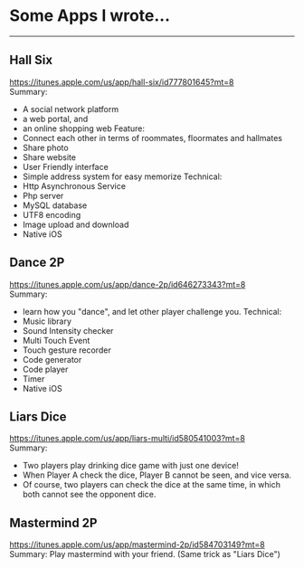 # Some Apps I wrote...

*** 

## Hall Six
https://itunes.apple.com/us/app/hall-six/id777801645?mt=8
<br>
Summary:
- A social network platform
- a web portal, and
- an online shopping web
Feature:
- Connect each other in terms of
roommates, floormates and hallmates
- Share photo
- Share website
- User Friendly interface
- Simple address system for easy memorize
Technical:
- Http Asynchronous Service
- Php server
- MySQL database
- UTF8 encoding
- Image upload and download
- Native iOS


## Dance 2P
https://itunes.apple.com/us/app/dance-2p/id646273343?mt=8
<br>
Summary:
- learn how you "dance",
and let other player challenge you.
Technical:
- Music library
- Sound Intensity checker
- Multi Touch Event
- Touch gesture recorder
- Code generator
- Code player
- Timer
- Native iOS


## Liars Dice
https://itunes.apple.com/us/app/liars-multi/id580541003?mt=8
<br>
Summary:
- Two players play drinking dice game with just one device!
- When Player A check the dice,
Player B cannot be seen,
and vice versa.
- Of course, two players can check the dice at the same time,
in which both cannot see the opponent dice.


## Mastermind 2P
https://itunes.apple.com/us/app/mastermind-2p/id584703149?mt=8
<br>
Summary:
Play mastermind with your friend.
(Same trick as "Liars Dice")

